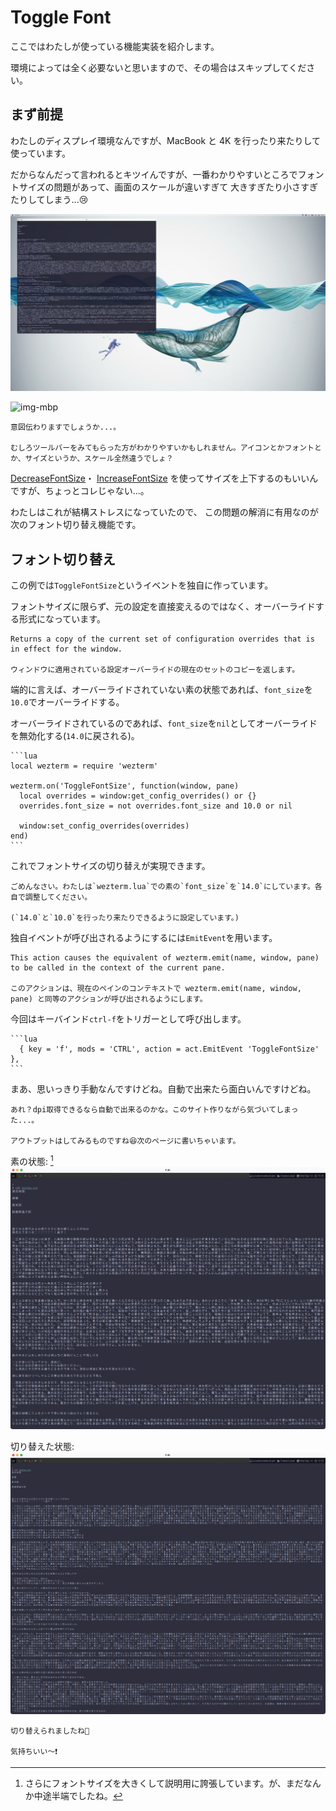# Toggle Font

ここではわたしが使っている機能実装を紹介します。

環境によっては全く必要ないと思いますので、その場合はスキップしてください。

## まず前提

わたしのディスプレイ環境なんですが、MacBook と 4K を行ったり来たりして使っています。

だからなんだって言われるとキツイんですが、一番わかりやすいところでフォントサイズの問題があって、画面のスケールが違いすぎて 大きすぎたり小さすぎたりしてしまう...😢

![img-4k](img/img-4k.png)

![img-mbp](img/img-mbp.png)

```admonish note
意図伝わりますでしょうか...。

むしろツールバーをみてもらった方がわかりやすいかもしれません。アイコンとかフォントとか、サイズというか、スケール全然違うでしょ？
```

[DecreaseFontSize](https://wezfurlong.org/wezterm/config/lua/keyassignment/DecreaseFontSize.html)・
[IncreaseFontSize](https://wezfurlong.org/wezterm/config/lua/keyassignment/IncreaseFontSize.html)
を使ってサイズを上下するのもいいんですが、ちょっとコレじゃない...。

わたしはこれが結構ストレスになっていたので、 この問題の解消に有用なのが次のフォント切り替え機能です。

## フォント切り替え

この例では`ToggleFontSize`というイベントを独自に作っています。

フォントサイズに限らず、元の設定を直接変えるのではなく、オーバーライドする形式になっています。
```admonish note title="[window:get_config_overrides()](https://wezfurlong.org/wezterm/config/lua/window/get_config_overrides.html)"
Returns a copy of the current set of configuration overrides that is in effect for the window.

ウィンドウに適用されている設定オーバーライドの現在のセットのコピーを返します。
```

端的に言えば、オーバーライドされていない素の状態であれば、`font_size`を`10.0`でオーバーライドする。

オーバーライドされているのであれば、`font_size`を`nil`としてオーバーライドを無効化する(`14.0`に戻される)。

~~~admonish example title="event.lua"
```lua
local wezterm = require 'wezterm'

wezterm.on('ToggleFontSize', function(window, pane)
  local overrides = window:get_config_overrides() or {}
  overrides.font_size = not overrides.font_size and 10.0 or nil

  window:set_config_overrides(overrides)
end)
```
~~~

これでフォントサイズの切り替えが実現できます。

~~~admonish info
ごめんなさい。わたしは`wezterm.lua`での素の`font_size`を`14.0`にしています。各自で調整してください。

(`14.0`と`10.0`を行ったり来たりできるように設定しています。)
~~~

独自イベントが呼び出されるようにするには`EmitEvent`を用います。

```admonish note title="[EmitEvent](https://wezfurlong.org/wezterm/config/lua/keyassignment/EmitEvent.html)"
This action causes the equivalent of wezterm.emit(name, window, pane) to be called in the context of the current pane.

このアクションは、現在のペインのコンテキストで wezterm.emit(name, window, pane) と同等のアクションが呼び出されるようにします。
```

今回はキーバインド`ctrl-f`をトリガーとして呼び出します。

~~~admonish example title="keybinds.lua"
```lua
  { key = 'f', mods = 'CTRL', action = act.EmitEvent 'ToggleFontSize' },
```
~~~

まあ、思いっきり手動なんですけどね。自動で出来たら面白いんですけどね。

```admonish info
あれ？dpi取得できるなら自動で出来るのかな。このサイト作りながら気づいてしまった...。

アウトプットはしてみるものですね😆次のページに書いちゃいます。
```

素の状態: [^big]
![font-big](img/font-big.png)

切り替えた状態:
![font-small](img/font-small.png)

```admonish success
切り替えられましたね🤗

気持ちいい〜❗️
```

[^big]:さらにフォントサイズを大きくして説明用に誇張しています。が、まだなんか中途半端でしたね。
